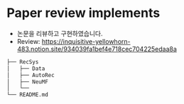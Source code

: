# Paper review implements

* 논문을 리뷰하고 구현하였습니다.
* Review: https://inquisitive-yellowhorn-483.notion.site/934039fa1bef4e718cec704225edaa8a

``` bash
├── RecSys
│   ├── Data
│   ├── AutoRec
│   ├── NeuMF
│   └── 
└── README.md
```
